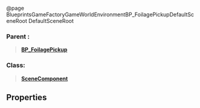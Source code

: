 @page BlueprintsGameFactoryGameWorldEnvironmentBP_FoilagePickupDefaultSceneRoot DefaultSceneRoot
### Parent :
<b><a href="_blueprints_game_factory_game_world_environment_b_p__foilage_pickup.html"><blockquote>BP_FoilagePickup</blockquote></a></b>
### Class:
<b><a href="_class_script_scene_component.html"><blockquote>SceneComponent</blockquote></a></b>
## Properties
